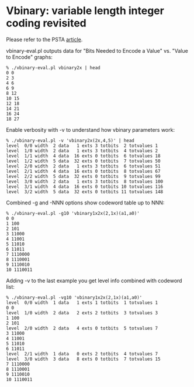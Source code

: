 # Vbinary: variable length integer coding revisited

Please refer to the PSTA [article][psta].

  [psta]: http://psta.psiras.ru/read/psta2018_4_239-252.pdf

vbinary-eval.pl outputs data for "Bits Needed to Encode a Value"
vs. "Value to Encode" graphs:

    % ./vbinary-eval.pl vbinary2x | head
    0 0
    2 3
    4 6
    6 9
    8 12
    10 15
    12 18
    14 21
    16 24
    18 27

Enable verbosity with -v to understand how vbinary parameters work:

    % ./vbinary-eval.pl -v 'vbinary2x(2x,4,5)' | head
    level  0/0 width  2 data   1 exts 3 totbits  2 totvalues 1
    level  1/0 width  2 data   1 exts 3 totbits  4 totvalues 2
    level  1/1 width  4 data  16 exts 0 totbits  6 totvalues 18
    level  1/2 width  5 data  32 exts 0 totbits  7 totvalues 50
    level  2/0 width  2 data   1 exts 3 totbits  6 totvalues 51
    level  2/1 width  4 data  16 exts 0 totbits  8 totvalues 67
    level  2/2 width  5 data  32 exts 0 totbits  9 totvalues 99
    level  3/0 width  2 data   1 exts 3 totbits  8 totvalues 100
    level  3/1 width  4 data  16 exts 0 totbits 10 totvalues 116
    level  3/2 width  5 data  32 exts 0 totbits 11 totvalues 148

Combined -g and -NNN options show codeword table up to NNN:

    % ./vbinary-eval.pl -g10 'vbinary1x2x(2,1x)(a1,a0)'
    0 0
    1 100
    2 101
    3 11000
    4 11001
    5 11010
    6 11011
    7 1110000
    8 1110001
    9 1110010
    10 1110011

Adding -v to the last example you get level info combined with
codeword list:

    % ./vbinary-eval.pl -vg10 'vbinary1x2x(2,1x)(a1,a0)'
    level  0/0 width  1 data   1 exts 1 totbits  1 totvalues 1
    0 0
    level  1/0 width  2 data   2 exts 2 totbits  3 totvalues 3
    1 100
    2 101
    level  2/0 width  2 data   4 exts 0 totbits  5 totvalues 7
    3 11000
    4 11001
    5 11010
    6 11011
    level  2/1 width  1 data   0 exts 2 totbits  4 totvalues 7
    level  3/0 width  3 data   8 exts 0 totbits  7 totvalues 15
    7 1110000
    8 1110001
    9 1110010
    10 1110011
